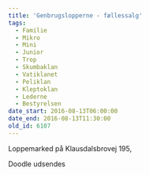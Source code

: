 ```yaml
---
title: 'Genbrugslopperne - fællessalg'
tags:
  - Familie
  - Mikro
  - Mini
  - Junior
  - Trop
  - Skumbaklan
  - Vatiklanet
  - Peliklan
  - Kleptoklan
  - Lederne
  - Bestyrelsen
date_start: 2016-08-13T06:00:00
date_end: 2016-08-13T11:30:00
old_id: 6107
---
```

Loppemarked på Klausdalsbrovej 195,&nbsp;

Doodle udsendes